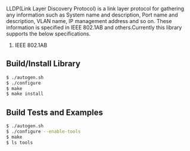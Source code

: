 LLDP(Link Layer Discovery Protocol) is a link layer protocol for gathering any information such as System name and description, Port name and description, VLAN name, IP management address and so on. These information is specified in IEEE 802.1AB and others.Currently this library supports the below specifications.

1. IEEE 802.1AB

## Build/Install Library
```sh
$ ./autogen.sh
$ ./configure
$ make
$ make install
```

## Build Tests and Examples
```sh
$ ./autogen.sh
$ ./configure --enable-tools
$ make
$ ls tools
```

